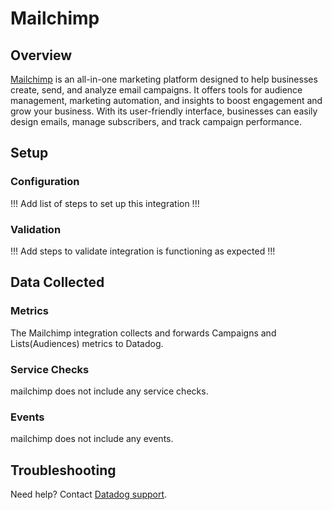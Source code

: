 # Mailchimp

## Overview
[Mailchimp][1] is an all-in-one marketing platform designed to help businesses create, send, and analyze email campaigns. It offers tools for audience management, marketing automation, and insights to boost engagement and grow your business. With its user-friendly interface, businesses can easily design emails, manage subscribers, and track campaign performance.

## Setup

### Configuration

!!! Add list of steps to set up this integration !!!

### Validation

!!! Add steps to validate integration is functioning as expected !!!

## Data Collected

### Metrics

The Mailchimp integration collects and forwards Campaigns and Lists(Audiences) metrics to Datadog.

### Service Checks

mailchimp does not include any service checks.

### Events

mailchimp does not include any events.

## Troubleshooting
Need help? Contact [Datadog support][2].

[1]: **LINK_TO_INTEGRATION_SITE**
[2]: https://docs.datadoghq.com/help/
